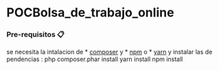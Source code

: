 # POCBolsa_de_trabajo_online

### Pre-requisitos 📋
se necesita la intalacion de * [composer](https://getcomposer.org/) y * [npm](https://www.npmjs.com/) o * [yarn](https://yarnpkg.com/)
y instalar las de pendencias :
  php composer.phar install
  yarn install
  npm install
  
  
